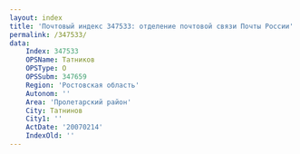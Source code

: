 ```yaml
---
layout: index
title: 'Почтовый индекс 347533: отделение почтовой связи Почты России'
permalink: /347533/
data:
    Index: 347533
    OPSName: Татников
    OPSType: О
    OPSSubm: 347659
    Region: 'Ростовская область'
    Autonom: ''
    Area: 'Пролетарский район'
    City: Татнинов
    City1: ''
    ActDate: '20070214'
    IndexOld: ''
---
```

